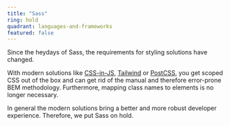 ```yaml
---
title: "Sass"
ring: hold
quadrant: languages-and-frameworks
featured: false
---
```


Since the heydays of Sass, the requirements for styling solutions have changed.

With modern solutions like [CSS-in-JS](/methods-and-patterns/css-in-js.html),
[Tailwind](/languages-and-frameworks/tailwindcss.html) or [PostCSS](/tools/postcss.html), you get scoped CSS out of the
box and can get rid of the manual and therefore error-prone BEM methodology. Furthermore, mapping class names to
elements is no longer necessary.

In general the modern solutions bring a better and more robust developer experience. Therefore, we put Sass on hold.
